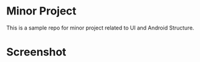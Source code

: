 # Minor Project
This is a sample repo for minor project related to UI and Android Structure.

# Screenshot
